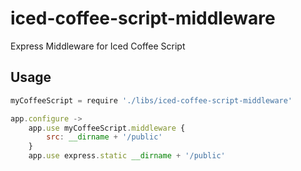 iced-coffee-script-middleware
=============================

Express Middleware for Iced Coffee Script

## Usage

```js
myCoffeeScript = require './libs/iced-coffee-script-middleware'

app.configure ->
	app.use myCoffeeScript.middleware {
		src: __dirname + '/public'
	}
	app.use express.static __dirname + '/public'
```
